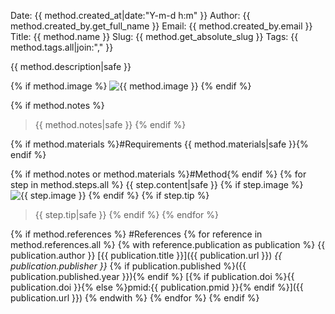 Date: {{ method.created_at|date:"Y-m-d h:m" }}
Author: {{ method.created_by.get_full_name }}
Email: {{ method.created_by.email }}
Title: {{ method.name }}
Slug: {{ method.get_absolute_slug }}
Tags: {{ method.tags.all|join:"," }}

{{ method.description|safe }}

{% if method.image %}
![{{ method.image }}](/static/images/{{method.image|urlencode}})
{% endif %}

{% if method.notes %}
>{{ method.notes|safe }}
{% endif %}

{% if method.materials %}#Requirements
{{ method.materials|safe }}{% endif %}

{% if method.notes or method.materials %}#Method{% endif %}
{% for step in method.steps.all %}
{{ step.content|safe }}
{% if step.image %}
![{{ step.image }}](/static/images/{{step.image|urlencode}})
{% endif %}
{% if step.tip %}
>{{ step.tip|safe }}
{% endif %}
{% endfor %}

{% if method.references %}
#References
{% for reference in method.references.all %}
{% with reference.publication as publication %}
{{ publication.author }} [{{ publication.title }}]({{ publication.url }}) _{{ publication.publisher }}_ {% if publication.published %}({{ publication.published.year }}){% endif %}
[{% if publication.doi %}{{ publication.doi }}{% else %}pmid:{{ publication.pmid }}{% endif %}]({{ publication.url }})
{% endwith %}
{% endfor %}
{% endif %}
